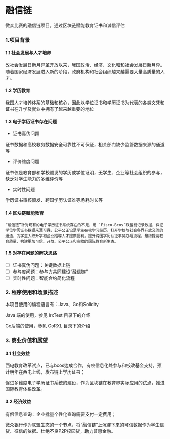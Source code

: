 # 融信链
微众比赛的融信链项目，通过区块链赋能教育证书和诚信评估

### 1.项目背景

#### 1.1 社会发展与人才培养

​       改社会发展日新月异革开放以来，我国政治、经济、文化和和社会发展日新月异。随着国家经济发展进入新的阶段，政府机构和社会组织越来越需要大量高质量的人才。

#### 1.2 **学历教育** 

​       我国人才培养体系的基础和核心，因此以学位证书和学历证书为代表的各类文凭和证书在升学及就业中拥有了越来越重要的地位

#### 1.3 电子学历证书存在问题

- 证书真伪问题

证书数据和高校教务数据安全可靠性不可保证，相关部门缺少监管数据来源的通道等

- 评价维度问题

证书仅是教育部和学校颁发的学历或学位证明，无学生、企业等社会组织的参与，缺乏对学生能力的多维评价等

- 实时性问题

学历证书审核颁发、跨国学历认证难等场耗时长等

#### 1.4 区块链赋能教育

	“融信链”针对现有的电子学历证书系统存在的不足，用 `Fisco-Bcos`联盟链记录数据，保证学位学历证书数据来源可靠，公平公正记录学生在校学习经历，打开学校与社会各界开放交流的通道，为学生入职升学和企业招聘人才提供便利，提升跨国学历认证事务办理流程，最终提高教育质量，构建更加可信、开放、公平公正和高效的国际教育新生态。

#### 1.5 对存在问题的解决思路

- [ ] 证书真伪问题：关键数据上链
- [ ] 参与度问题：参与方共同建设“融信链”
- [ ] 实时性问题：智能合约简化流程

### 2. 程序使用和场景描述

本项目使用的编程语言有：Java、Go和Solidity

Java 端的使用，参见 lrxTest 目录下的介绍

Go后端的使用，参见 GoRXL 目录下的介绍

### 3. 商业价值和展望

#### 3.1 社会效益

西电教育改革试点，已与bcos达成合作，有校信息化处参与和校改基金支持，预计明年在西电上线，发布链上学历证书；

促进多维度电子学历证书系统的建设，作为区块链在教育界实际应用的试点，推进国际教育体系改革。

#### 3.2 经济效益

有偿信息查询：企业批量个性化查询需要支付一定费用；

微众银行作为联盟生态的一个节点，将“融信链”上沉淀下来的可信数据作为学生信贷、征信的依据。杜绝不良P2P校园贷，助力普惠金融。
